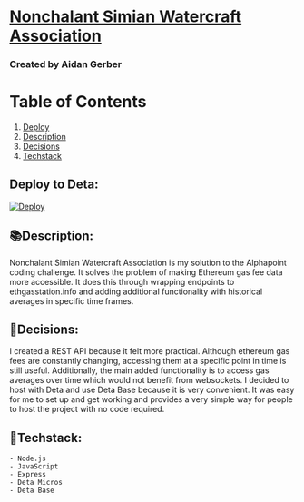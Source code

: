 # <a href="https://alphapoint.deta.dev" target="_blank">Nonchalant Simian Watercraft Association</a>
###  Created by Aidan Gerber
# Table of Contents
1. [Deploy](#deploy)
2. [Description](#description)
3. [Decisions](#decisions)
4. [Techstack](#tech)
## Deploy to Deta:<a name="deploy"></a>
[![Deploy](https://button.deta.dev/1/svg)](https://go.deta.dev/deploy?repo=https://github.com/AidanG1/alphapoint)


## 📚Description:<a name="description"></a>
Nonchalant Simian Watercraft Association is my solution to the Alphapoint coding challenge. It solves the problem of making Ethereum gas fee data more accessible. It does this through wrapping endpoints to ethgasstation.info and adding additional functionality with historical averages in specific time frames.
	
## 🔮Decisions:<a name="decisions"></a>
I created a REST API because it felt more practical. Although ethereum gas fees are constantly changing, accessing them at a specific point in time is still useful. Additionally, the main added functionality is to access gas averages over time which would not benefit from websockets.
I decided to host with Deta and use Deta Base because it is very convenient. It was easy for me to set up and get working and provides a very simple way for people to host the project with no code required.
		
## 🤖Techstack:<a name="tech"></a>
	- Node.js
	- JavaScript
	- Express
    - Deta Micros
    - Deta Base

